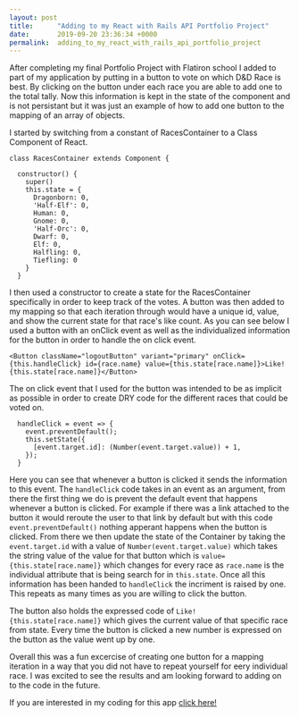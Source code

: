 ```yaml
---
layout: post
title:      "Adding to my React with Rails API Portfolio Project"
date:       2019-09-20 23:36:34 +0000
permalink:  adding_to_my_react_with_rails_api_portfolio_project
---
```



After completing my final Portfolio Project with Flatiron school I added to part of my application by putting in a button to vote on which D&D Race is best.  By clicking on the button under each race you are able to add one to the total tally.  Now this information is kept in the state of the component and is not persistant but it was just an example of how to add one button to the mapping of an array of objects.

I started by switching from a constant of RacesContainer to a Class Component of React. 

```
class RacesContainer extends Component {

  constructor() {
    super()
    this.state = {
      Dragonborn: 0,
      'Half-Elf': 0,
      Human: 0,
      Gnome: 0,
      'Half-Orc': 0,
      Dwarf: 0,
      Elf: 0,
      Halfling: 0,
      Tiefling: 0
    }
  }
```

I then used a constructor to create a state for the RacesContainer specifically in order to keep track of the votes.  A button was then added to my mapping so that each iteration through would have a unique id, value, and show the current state for that race's like count.  As you can see below I used a button with an onClick event as well as the individualized information for the button in order to handle the on click event.

```
<Button className="logoutButton" variant="primary" onClick={this.handleClick} id={race.name} value={this.state[race.name]}>Like! {this.state[race.name]}</Button>
```


The on click event that I used for the button was intended to be as implicit as possible in order to create DRY code for the different races that could be voted on.  

```
  handleClick = event => {
    event.preventDefault();
    this.setState({
      [event.target.id]: (Number(event.target.value)) + 1,
    });
  }
```

Here you can see that whenever a button is clicked it sends the information to this event.  The ```handleClick``` code takes in an event as an argument, from there the first thing we do is prevent the default event that happens whenever a button is clicked.  For example if there was a link attached to the button it would reroute the user to that link by default but with this code ```event.preventDefault()``` nothing apperant happens when the button is clicked.  From there we then update the state of the Container by taking the ```event.target.id``` with a value of ```Number(event.target.value)```  which takes the string value of the value for that button which is ```value={this.state[race.name]}``` which changes for every race as ```race.name``` is the individual attribute that is being search for in ```this.state```.  Once all this information has been handed to ```handleClick``` the incriment is raised by one.  This repeats as many times as you are willing to click the button.  

The button also holds the expressed code of ```Like! {this.state[race.name]}``` which gives the current value of that specific race from state.  Every time the button is clicked a new number is expressed on the button as the value went up by one.  

Overall this was a fun excercise of creating one button for a mapping iteration in a way that you did not have to repeat yourself for eery individual race.  I was excited to see the results and am looking forward to adding on to the code in the future.

If you are interested in my coding for this app [click here!](http://github.com/TyyHunt/DnD-Digital)
